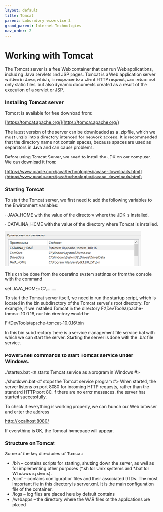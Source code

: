 ```yaml
---
layout: default
title: Tomcat
parent: Laboratory excercise 2
grand_parent: Internet Technologies
nav_order: 2
---
```


# Working with Tomcat

The Tomcat server is a free Web container that can run Web applications, including Java servlets and JSP pages. Tomcat is a Web application server written in Java, which, in response to a client HTTP request, can return not only static files, but also dynamic documents created as a result of the execution of a servlet or JSP.

### Installing Tomcat server

Tomcat is available for free download from:

​[https://tomcat.apache.org/](https://tomcat.apache.org/)

The latest version of the server can be downloaded as a .zip file, which we must unzip into a directory intended for network access. It is recommended that the directory name not contain spaces, because spaces are used as separators in Java and can cause problems.

Before using Tomcat Server, we need to install the JDK on our computer. We can download it from:

​[https://www.oracle.com/java/technologies/javase-downloads.html](https://www.oracle.com/java/technologies/javase-downloads.html)​

### Starting Tomcat

To start the Tomcat server, we first need to add the following variables to the Environment variables:

· JAVA\_HOME with the value of the directory where the JDK is installed.

· CATALINA\_HOME with the value of the directory where Tomcat is installed.

![](<../../../assets/image (9).png>)

This can be done from the operating system settings or from the console with the command

set JAVA\_HOME=C:\\........

To start the Tomcat server itself, we need to run the startup script, which is located in the bin subdirectory of the Tomcat server's root directory. For example, if we installed Tomcat in the directory F:\DevTools\apache-tomcat-10.0.16, our bin directory would be

F:\DevTools\apache-tomcat-10.0.16\bin

In this bin subdirectory there is a service management file service.bat with which we can start the server. Starting the server is done with the .bat file service.

### PowerShell commands to start Tomcat service under Windows.

./startup.bat <# starts Tomcat service as a program in Windows #>

./shutdown.bat <# stops the Tomcat service program #>
When started, the server listens on port 8080 for incoming HTTP requests, rather than the standard HTTP port 80. If there are no error messages, the server has started successfully.

To check if everything is working properly, we can launch our Web browser and enter the address

​[http://localhost:8080/](http://localhost:8080/)​

If everything is OK, the Tomcat homepage will appear.

### Structure on Tomcat

Some of the key directories of Tomcat:

* /bin – contains scripts for starting, shutting down the server, as well as for implementing other purposes (\*.sh for Unix systems and \*.bat for Windows systems).
* /conf – contains configuration files and their associated DTDs. The most important file in this directory is server.xml. It is the main configuration file of the container.
* /logs – log files are placed here by default contains
* /webapps – the directory where the WAR files of the applications are placed
